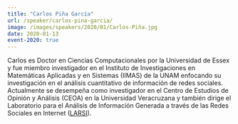 ```yaml
---
title: "Carlos Piña García"
url: /speaker/carlos-pina-garcia/
image: /images/speakers/2020/01/Carlos-Piña.jpg
date: 2020-01-13
event-2020: true
---
```


Carlos es Doctor en Ciencias Computacionales por la Universidad de Essex y fue miembro investigador en el Instituto de Investigaciones en Matemáticas Aplicadas y en Sistemas (IIMAS) de la UNAM enfocando su investigación en el análisis cuantitativo de información de redes sociales. Actualmente se desempeña como investigador en el Centro de Estudios de Opinión y Análisis (CEOA) en la Universidad Veracruzana y también dirige el Laboratorio para el Análisis de Información Generada a través de las Redes Sociales en Internet (<a href="https://www.uv.mx/LARSI">LARSI</a>).